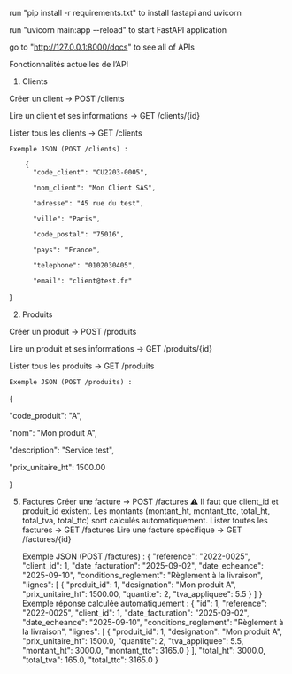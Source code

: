 run "pip install -r requirements.txt" to install fastapi and uvicorn

run "uvicorn main:app --reload" to start FastAPI application

go to "http://127.0.0.1:8000/docs" to see all of APIs


Fonctionnalités actuelles de l’API

1. Clients


Créer un client → POST /clients

Lire un client et ses informations → GET /clients/{id}

Lister tous les clients → GET /clients

    Exemple JSON (POST /clients) :
    
        {
          "code_client": "CU2203-0005",
  
          "nom_client": "Mon Client SAS",
  
          "adresse": "45 rue du test",
  
          "ville": "Paris",
  
          "code_postal": "75016",
  
          "pays": "France",
  
          "telephone": "0102030405",
  
          "email": "client@test.fr"
  
}

2. Produits

Créer un produit → POST /produits

Lire un produit et ses informations → GET /produits/{id}

Lister tous les produits → GET /produits

    Exemple JSON (POST /produits) :
    
{

  "code_produit": "A",
  
  "nom": "Mon produit A",
  
  "description": "Service test",
  
  "prix_unitaire_ht": 1500.00
  
}

5. Factures
Créer une facture → POST /factures
⚠️ Il faut que client_id et produit_id existent.
Les montants (montant_ht, montant_ttc, total_ht, total_tva, total_ttc) sont calculés automatiquement.
Lister toutes les factures → GET /factures
Lire une facture spécifique → GET /factures/{id}

    Exemple JSON (POST /factures) :
{
  "reference": "2022-0025",
  "client_id": 1,
  "date_facturation": "2025-09-02",
  "date_echeance": "2025-09-10",
  "conditions_reglement": "Règlement à la livraison",
  "lignes": [
    {
      "produit_id": 1,
      "designation": "Mon produit A",
      "prix_unitaire_ht": 1500.00,
      "quantite": 2,
      "tva_appliquee": 5.5
    }
  ]
}
    Exemple réponse calculée automatiquement :
{
  "id": 1,
  "reference": "2022-0025",
  "client_id": 1,
  "date_facturation": "2025-09-02",
  "date_echeance": "2025-09-10",
  "conditions_reglement": "Règlement à la livraison",
  "lignes": [
    {
      "produit_id": 1,
      "designation": "Mon produit A",
      "prix_unitaire_ht": 1500.0,
      "quantite": 2,
      "tva_appliquee": 5.5,
      "montant_ht": 3000.0,
      "montant_ttc": 3165.0
    }
  ],
  "total_ht": 3000.0,
  "total_tva": 165.0,
  "total_ttc": 3165.0
}

